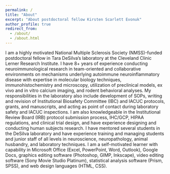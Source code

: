 ```yaml
---
permalink: /
title: "About"
excerpt: "About postdoctoral fellow Kirsten Scarlett Evonuk"
author_profile: true
redirect_from: 
  - /about/
  - /about.html
---
```


I am a highly motivated National Multiple Sclerosis Society (NMSS)-funded postdoctoral fellow in Tara DeSilva’s laboratory at the Cleveland Clinic Lerner Research Institute. I have 8+ years of experience conducting neuroimmunological research in team-oriented and collaborative environments on mechanisms underlying autoimmune neuroinflammatory disease with expertise in molecular biology techniques, immunohistochemistry and microscopy, utilization of preclinical models, ex vivo and in vitro calcium imaging, and rodent behavioral analyses. My responsibilities in the laboratory also include development of SOPs, writing and revision of Institutional Biosafety Committee (IBC) and IACUC protocols, grants, and manuscripts, and acting as point of contact during laboratory safety and IACUC inspections. I am also knowledgeable in the Institutional Review Board (IRB) protocol submission process, IHC/GCP, HIPAA regulations, and clinical trial design, and have experience designing and conducting human subjects research. I have mentored several students in the DeSilva laboratory and have experience training and managing students and junior staff of all levels in neuroscience, neuropathology, animal husbandry, and laboratory techniques. I am a self-motivated learner with capability in Microsoft Office (Excel, PowerPoint, Word, Outlook), Google Docs, graphics editing software (Photoshop, GIMP, Inkscape), video editing software (Sony Movie Studio Platinum), statistical analysis software (Prism, SPSS), and web design languages (HTML, CSS).